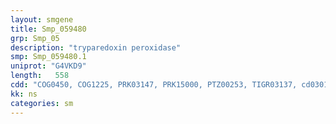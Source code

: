 ```yaml
---
layout: smgene
title: Smp_059480
grp: Smp_05
description: "tryparedoxin peroxidase"
smp: Smp_059480.1
uniprot: "G4VKD9"
length:   558
cdd: "COG0450, COG1225, PRK03147, PRK15000, PTZ00253, TIGR03137, cd03015, cl00388, pfam00578"
kk: ns
categories: sm
---
```

